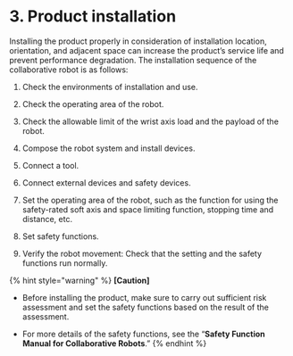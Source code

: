 # 3. Product installation

Installing the product properly in consideration of installation location, orientation, and adjacent space can increase the product’s service life and prevent performance degradation. The installation sequence of the collaborative robot is as follows:

1. Check the environments of installation and use.

2. Check the operating area of the robot.

3. Check the allowable limit of the wrist axis load and the payload of the robot.

4. Compose the robot system and install devices.

5. Connect a tool.

6. Connect external devices and safety devices.

7. Set the operating area of the robot, such as the function for using the safety-rated soft axis and space limiting function, stopping time and distance, etc.

8. Set safety functions.

9. Verify the robot movement: Check that the setting and the safety functions run normally.

{% hint style="warning" %}
**\[Caution\]**

* Before installing the product, make sure to carry out sufficient risk assessment and set the safety functions based on the result of the assessment.

* For more details of the safety functions, see the “**Safety Function Manual for Collaborative Robots**.”
{% endhint %}

